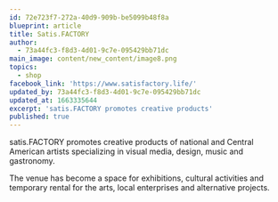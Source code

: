 ```yaml
---
id: 72e723f7-272a-40d9-909b-be5099b48f8a
blueprint: article
title: Satis.FACTORY
author:
  - 73a44fc3-f8d3-4d01-9c7e-095429bb71dc
main_image: content/new_content/image8.png
topics:
  - shop
facebook_link: 'https://www.satisfactory.life/'
updated_by: 73a44fc3-f8d3-4d01-9c7e-095429bb71dc
updated_at: 1663335644
excerpt: 'satis.FACTORY promotes creative products'
published: true
---
```

satis.FACTORY promotes creative products of national and Central American artists specializing in visual media, design, music and gastronomy.

The venue has become a space for exhibitions, cultural activities and temporary rental for the arts, local enterprises and alternative projects.